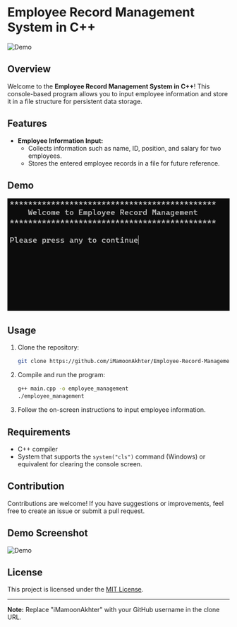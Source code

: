 # Employee Record Management System in C++

![Demo](demo/demo.png)

## Overview

Welcome to the **Employee Record Management System in C++**! This console-based program allows you to input employee information and store it in a file structure for persistent data storage.

## Features

- **Employee Information Input:**
  - Collects information such as name, ID, position, and salary for two employees.
  - Stores the entered employee records in a file for future reference.

## Demo

![Demo](demo.png)

## Usage

1. Clone the repository:

    ```bash
    git clone https://github.com/iMamoonAkhter/Employee-Record-Management-System-C-.git
    ```

2. Compile and run the program:

    ```bash
    g++ main.cpp -o employee_management
    ./employee_management
    ```

3. Follow the on-screen instructions to input employee information.

## Requirements

- C++ compiler
- System that supports the `system("cls")` command (Windows) or equivalent for clearing the console screen.

## Contribution

Contributions are welcome! If you have suggestions or improvements, feel free to create an issue or submit a pull request.

## Demo Screenshot

![Demo](demo/demo.png)

## License

This project is licensed under the [MIT License](LICENSE).

---

**Note:** Replace "iMamoonAkhter" with your GitHub username in the clone URL.
